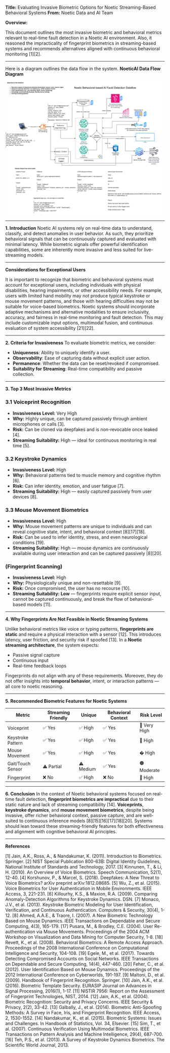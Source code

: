 **Title:** Evaluating Invasive Biometric Options for Noetic Streaming-Based Behavioral Systems
**From:** Noetic Data and AI Team

**Overview:**

This document outlines the most invasive biometric and behavioral metrics relevant to real-time fault detection in a Noetic AI environment. Also, it reasoned the impracticality of fingerprint biometrics in streaming-based systems and recommends alternatives aligned with continuous behavioral monitoring [1][2]. 

---
Here is a diagram outlines the data flow in the system.
**NoeticAI Data Flow Diagram**

![NoeticAI Data Flow](NoeticAI_DataFlow.svg)

---

**1. Introduction**
Noetic AI systems rely on real-time data to understand, classify, and detect anomalies in user behavior. As such, they prioritize behavioral signals that can be continuously captured and evaluated with minimal latency. While biometric signals offer powerful identification capabilities, some are inherently more invasive and less suited for live-streaming models.

---

**Considerations for Exceptional Users**

It is important to recognize that biometric and behavioral systems must account for exceptional users, including individuals with physical disabilities, hearing impairments, or other accessibility needs. For example, users with limited hand mobility may not produce typical keystroke or mouse movement patterns, and those with hearing difficulties may not be suitable for voice-based biometrics. Noetic systems should incorporate adaptive mechanisms and alternative modalities to ensure inclusivity, accuracy, and fairness in real-time monitoring and fault detection. This may include customizable input options, multimodal fusion, and continuous evaluation of system accessibility [21][22].

---

**2. Criteria for Invasiveness**
To evaluate biometric metrics, we consider:

- **Uniqueness**: Ability to uniquely identify a user.
- **Observability**: Ease of capturing data without explicit user action.
- **Permanence**: Whether the data can be reset/revoked if compromised.
- **Suitability for Streaming**: Real-time compatibility and passive collection.

---

**3. Top 3 Most Invasive Metrics**

### 3.1 Voiceprint Recognition
- **Invasiveness Level:** Very High
- **Why:** Highly unique, can be captured passively through ambient microphones or calls [3].
- **Risk:** Can be cloned via deepfakes and is non-revocable once leaked [4].
- **Streaming Suitability:** High — ideal for continuous monitoring in real time [5].

### 3.2 Keystroke Dynamics
- **Invasiveness Level:** High
- **Why:** Behavioral patterns tied to muscle memory and cognitive rhythm [6].
- **Risk:** Can infer identity, emotion, and user fatigue [7].
- **Streaming Suitability:** High — easily captured passively from user devices [8].

### 3.3 Mouse Movement Biometrics
- **Invasiveness Level:** High
- **Why:** Mouse movement patterns are unique to individuals and can reveal cognitive state, intent, and behavioral context [8][17][18].
- **Risk:** Can be used to infer identity, stress, and even neurological conditions [19].
- **Streaming Suitability:** High — mouse dynamics are continuously available during user interaction and can be captured passively [8][20].

### (Fingerprint Scanning)
- **Invasiveness Level:** High
- **Why:** Physiologically unique and non-resettable [9].
- **Risk:** Once compromised, the user has no recourse [10].
- **Streaming Suitability:** **Low** — fingerprints require explicit sensor input, cannot be captured continuously, and break the flow of behavioral-based models [11].

---

**4. Why Fingerprints Are Not Feasible in Noetic Streaming Systems**

Unlike behavioral metrics like voice or typing patterns, **fingerprints are static** and require a physical interaction with a sensor [12]. This introduces latency, user friction, and security risk if spoofed [13]. In a **Noetic streaming architecture**, the system expects:

- Passive signal capture
- Continuous input
- Real-time feedback loops

Fingerprints do not align with any of these requirements. Moreover, they do not offer insights into **temporal behavior**, intent, or interaction patterns — all core to noetic reasoning.

---

**5. Recommended Biometric Features for Noetic Systems**

| Metric             | Streaming Friendly | Unique | Behavioral Context | Risk Level |
|--------------------|--------------------|--------|---------------------|------------|
| Voiceprint         | ✅ Yes              | ✅ High | ✅ Yes               | 🔴 Very High |
| Keystroke Pattern  | ✅ Yes              | ✅ High | ✅ Yes               | 🔴 High     |
| Mouse Movement     | ✅ Yes              | ✅ High | ✅ Yes               | � High     |
| Gait/Touch Sensor  | ⚠️ Partial          | ⚠️ Medium | ✅ Yes               | 🟠 Moderate |
| Fingerprint        | ❌ No               | ✅ High | ❌ No                | 🔴 High     |

---

**6. Conclusion**
In the context of Noetic behavioral systems focused on real-time fault detection, **fingerprint biometrics are impractical** due to their static nature and lack of streaming compatibility [14]. **Voiceprints**, **keystroke dynamics**, and **mouse movement biometrics**, despite being invasive, offer richer behavioral context, passive capture, and are well-suited to continuous inference models [8][15][16][17][18][20]. Systems should lean toward these streaming-friendly features for both effectiveness and alignment with cognitive behavioral AI principles.

---

**References**

[1] Jain, A.K., Ross, A., & Nandakumar, K. (2011). Introduction to Biometrics. Springer.
[2] NIST Special Publication 800-63B: Digital Identity Guidelines, National Institute of Standards and Technology, 2017.
[3] Kinnunen, T., & Li, H. (2010). An Overview of Voice Biometrics. Speech Communication, 52(1), 12-40.
[4] Korshunov, P., & Marcel, S. (2018). Deepfakes: A New Threat to Voice Biometrics? arXiv preprint arXiv:1812.08685.
[5] Wu, Z., et al. (2015). Voice Biometrics for User Authentication in Mobile Environments. IEEE Access, 3, 221-231.
[6] Killourhy, K.S., & Maxion, R.A. (2009). Comparing Anomaly-Detection Algorithms for Keystroke Dynamics. DSN.
[7] Monaco, J.V., et al. (2013). Keystroke Biometric Modeling for User Identification, Verification, and Continuous Authentication. Computers & Security, 30(4), 1-12.
[8] Ahmed, A.A.E., & Traore, I. (2007). A New Biometric Technology Based on Mouse Dynamics. IEEE Transactions on Dependable and Secure Computing, 4(3), 165-179.
[17] Pusara, M., & Brodley, C.E. (2004). User Re-authentication via Mouse Movements. Proceedings of the 2004 ACM Workshop on Visualization and Data Mining for Computer Security, 1-8.
[18] Revett, K., et al. (2008). Behavioral Biometrics: A Remote Access Approach. Proceedings of the 2008 International Conference on Computational Intelligence and Security, 104-108.
[19] Egele, M., et al. (2017). Towards Detecting Compromised Accounts on Social Networks. IEEE Transactions on Dependable and Secure Computing, 14(4), 447-460.
[20] Feher, C., et al. (2012). User Identification Based on Mouse Dynamics. Proceedings of the 2012 International Conference on Cyberworlds, 191-197.
[9] Maltoni, D., et al. (2009). Handbook of Fingerprint Recognition. Springer.
[10] Jain, A.K., et al. (2016). Biometric Template Security. EURASIP Journal on Advances in Signal Processing, 2016(1), 1-17.
[11] NISTIR 7956: Report on the Assessment of Fingerprint Technologies, NIST, 2014.
[12] Jain, A.K., et al. (2004). Biometric Recognition: Security and Privacy Concerns. IEEE Security & Privacy, 2(2), 33-42.
[13] Galbally, J., et al. (2014). Biometric Anti-Spoofing Methods: A Survey in Face, Iris, and Fingerprint Recognition. IEEE Access, 2, 1530-1552.
[14] Nandakumar, K., et al. (2015). Biometric Systems: Issues and Challenges. In Handbook of Statistics, Vol. 34, Elsevier.
[15] Sim, T., et al. (2007). Continuous Verification Using Multimodal Biometrics. IEEE Transactions on Pattern Analysis and Machine Intelligence, 29(4), 687-700.
[16] Teh, P.S., et al. (2013). A Survey of Keystroke Dynamics Biometrics. The Scientific World Journal, 2013.

